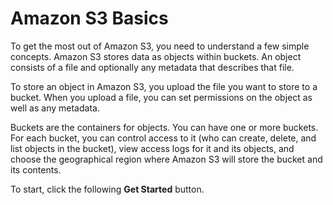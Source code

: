 # Amazon S3 Basics<a name="AmazonS3Basics"></a>

To get the most out of Amazon S3, you need to understand a few simple concepts\. Amazon S3 stores data as objects within buckets\. An object consists of a file and optionally any metadata that describes that file\. 

To store an object in Amazon S3, you upload the file you want to store to a bucket\. When you upload a file, you can set permissions on the object as well as any metadata\. 

Buckets are the containers for objects\. You can have one or more buckets\. For each bucket, you can control access to it \(who can create, delete, and list objects in the bucket\), view access logs for it and its objects, and choose the geographical region where Amazon S3 will store the bucket and its contents\.

To start, click the following **Get Started** button\.

